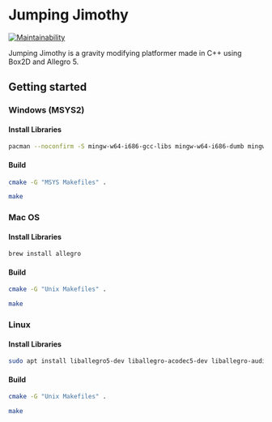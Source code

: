 # Jumping Jimothy

[![Maintainability](https://api.codeclimate.com/v1/badges/c0a7a04523e632717de3/maintainability)](https://codeclimate.com/github/AdsGames/JumpingJimothy/maintainability)

Jumping Jimothy is a gravity modifying platformer made in C++ using Box2D and Allegro 5.

## Getting started

### Windows (MSYS2)

#### Install Libraries

```bash
pacman --noconfirm -S mingw-w64-i686-gcc-libs mingw-w64-i686-dumb mingw-w64-i686-flac mingw-w64-i686-opusfile mingw-w64-i686-freetype mingw-w64-i686-libjpeg-turbo mingw-w64-i686-libpng mingw-w64-i686-libvorbis mingw-w64-i686-libwebp mingw-w64-i686-openal mingw-w64-i686-physfs mingw-w64-i686-allegro mingw-w64-i686-box2d
```

#### Build

```bash
cmake -G "MSYS Makefiles" .
```

```bash
make
```

### Mac OS

#### Install Libraries

```bash
brew install allegro
```

#### Build

```bash
cmake -G "Unix Makefiles" .
```

```bash
make
```

### Linux

#### Install Libraries

```bash
sudo apt install liballegro5-dev liballegro-acodec5-dev liballegro-audio5-dev liballegro-image5-dev liballegro-dialog5-dev liballegro-ttf5-dev libbox2d-dev
```

#### Build

```bash
cmake -G "Unix Makefiles" .
```

```bash
make
```

